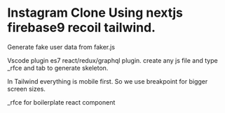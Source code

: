# Instagram Clone Using nextjs firebase9 recoil tailwind.


Generate fake user data from faker.js

Vscode plugin es7 react/redux/graphql plugin.
create any js file and type _rfce and tab to generate skeleton.

In Tailwind everything is mobile first.
So we use breakpoint for bigger screen sizes.


_rfce for boilerplate react component
